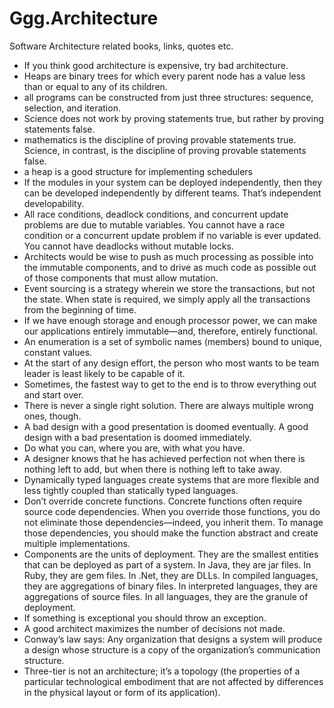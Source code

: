 # Ggg.Architecture
Software Architecture related books, links, quotes etc.

- If you think good architecture is expensive, try bad architecture.
- Heaps are binary trees for which every parent node has a value less than or equal to any of its children.
- all programs can be constructed from just three structures: sequence, selection, and iteration.
- Science does not work by proving statements true, but rather by proving statements false.
- mathematics is the discipline of proving provable statements true. Science, in contrast, is the discipline of proving provable
statements false.
- a heap is a good structure for implementing schedulers
- If the modules in your system can be deployed independently, then they can be developed independently by different teams. That’s independent developability.
- All race conditions, deadlock conditions, and concurrent update problems are due to mutable variables. You cannot have a race condition or a concurrent update problem if no variable is ever updated. You cannot have deadlocks without mutable locks.
- Architects would be wise to push as much processing as possible into the immutable components, and to drive as much code as possible out of those components that must allow mutation.
- Event sourcing is a strategy wherein we store the transactions, but not the state. When state is required, we simply apply
all the transactions from the beginning of time.
- If we have enough storage and enough processor power, we can make our applications entirely immutable—and, therefore, entirely functional.
- An enumeration is a set of symbolic names (members) bound to unique, constant values.
- At the start of any design effort, the person who most wants to be team leader is least likely to be capable of it.
- Sometimes, the fastest way to get to the end is to throw everything out and start over.
- There is never a single right solution. There are always multiple wrong ones, though.
- A bad design with a good presentation is doomed eventually. A good design with a bad presentation is doomed immediately.
- Do what you can, where you are, with what you have.
- A designer knows that he has achieved perfection not when there is nothing left to add, but when there is nothing left to take away.
- Dynamically typed languages create systems that are more flexible and less tightly coupled than statically typed languages. 
- Don’t override concrete functions. Concrete functions often require source code dependencies. When you override those functions, you do not eliminate those dependencies—indeed, you inherit them. To manage those dependencies, you should make the function abstract and create multiple implementations.
- Components are the units of deployment. They are the smallest entities that can be deployed as part of a system. In Java, they are jar files. In Ruby, they are gem files. In .Net, they are DLLs. In compiled languages, they are aggregations of binary files. In interpreted languages, they are aggregations of source files. In all languages, they are the granule of deployment.
- If something is exceptional you should throw an exception. 
- A good architect maximizes the number of decisions not made.  
- Conway’s law says: Any organization that designs a system will produce a design whose structure is a copy of the organization’s communication structure.  
- Three-tier is not an architecture; it’s a topology (the properties of a particular technological embodiment that are not affected by differences in the physical layout or form of its application).  


